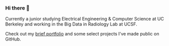 ### Hi there 👋

Currently a junior studying Electrical Engineering & Computer Science at UC Berkeley and working in the Big Data in Radiology Lab at UCSF.

Check out my [brief portfolio](https://froghop.github.io/) and some select projects I've made public on GitHub. 

<!--
**froghop/froghop** is a ✨ _special_ ✨ repository because its `README.md` (this file) appears on your GitHub profile.

Here are some ideas to get you started:

- 🔭 I’m currently working on ...
- 🌱 I’m currently learning ...
- 👯 I’m looking to collaborate on ...
- 🤔 I’m looking for help with ...
- 💬 Ask me about ...
- 📫 How to reach me: ...
- 😄 Pronouns: ...
- ⚡ Fun fact: ...
-->
